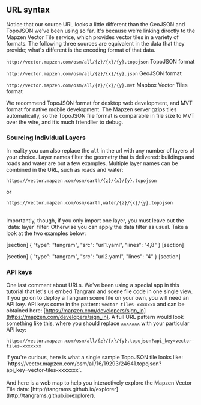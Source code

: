 ## URL syntax

Notice that our source URL looks a little different than the GeoJSON and TopoJSON we've been using so far. It's because we're linking directly to the Mapzen Vector Tile service, which provides vector tiles in a variety of formats. The following three sources are equivalent in the data that they provide; what's different is the encoding format of that data.

`http://vector.mapzen.com/osm/all/{z}/{x}/{y}.topojson` TopoJSON format

`http://vector.mapzen.com/osm/all/{z}/{x}/{y}.json` GeoJSON format

`http://vector.mapzen.com/osm/all/{z}/{x}/{y}.mvt` Mapbox Vector Tiles format

<div class='alert alert-info'>
We recommend TopoJSON format for desktop web development, and MVT format for native mobile development. The Mapzen server gzips tiles automatically, so the TopoJSON file format is comparable in file size to MVT over the wire, and it’s much friendlier to debug.
</div>

### Sourcing Individual Layers

In reality you can also replace the `all` in the url with any number of layers of your choice. Layer names filter the geometry that is delivered: buildings and roads and water are but a few examples. Multiple layer names can be combined in the URL, such as roads and water:

`https://vector.mapzen.com/osm/earth/{z}/{x}/{y}.topojson`

or

`https://vector.mapzen.com/osm/earth,water/{z}/{x}/{y}.topojson`

<br>
Importantly, though, if you only import one layer, you must leave out the `data: layer` filter. Otherwise you can apply the data filter as usual. Take a look at the two examples below:

[section]
{ "type": "tangram", "src": "url1.yaml", "lines": "4,8" }
[section]

[section]
{ "type": "tangram", "src": "url2.yaml", "lines": "4" }
[section]

### API keys

One last comment about URLs. We've been using a special app in this tutorial that let's us embed Tangram and scene file code in one single view. If you go on to deploy a Tangram scene file on your own, you will need an API key. API keys come in the pattern: `vector-tiles-xxxxxxx` and can be obtained here: [https://mapzen.com/developers/sign_in](https://mapzen.com/developers/sign_in). A full URL pattern would look something like this, where you should replace `xxxxxxx` with your particular API key:

`https://vector.mapzen.com/osm/all/{z}/{x}/{y}.topojson?api_key=vector-tiles-xxxxxxx`

<div class='alert alert-info'>
If you're curious, here is what a single sample TopoJSON tile looks like: `https://vector.mapzen.com/osm/all/16/19293/24641.topojson?api_key=vector-tiles-xxxxxxx`.
<br><br>
And here is a web map to help you interactively explore the Mapzen Vector Tile data: [http://tangrams.github.io/explorer](http://tangrams.github.io/explorer).
</div>
